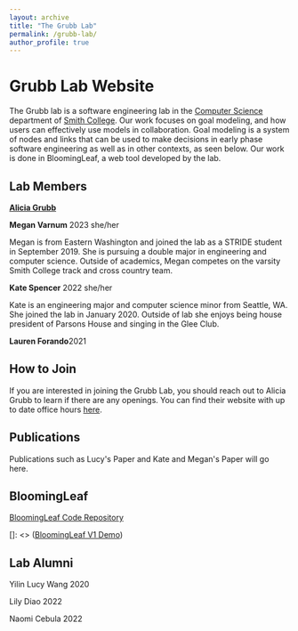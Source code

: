 ```yaml
---
layout: archive
title: "The Grubb Lab"
permalink: /grubb-lab/
author_profile: true
---
```


# Grubb Lab Website
The Grubb lab is a software engineering lab in the [Computer Science](http://cs.smith.edu/) department of [Smith College](www.smith.edu). Our work focuses on goal modeling, and how users can effectively use models in collaboration. Goal modeling is a system of nodes and links that can be used to make decisions in early phase software engineering as well as in other contexts, as seen below. Our work is done in BloomingLeaf, a web tool developed by the lab. 

## Lab Members
[**Alicia Grubb**](amgrubb.githib.io)

**Megan Varnum** 2023 she/her

Megan is from Eastern Washington and joined the lab as a STRIDE student in September 2019. She is pursuing a double major in engineering and computer science. Outside of academics, Megan competes on the varsity Smith College track and cross country team.

**Kate Spencer** 2022 she/her

  Kate is an engineering major and computer science minor from Seattle, WA. She joined the lab in January 2020. Outside of lab she enjoys being house president of Parsons House and singing in the Glee Club. 

**Lauren Forando**2021

## How to Join

If you are interested in joining the Grubb Lab, you should reach out to Alicia Grubb to learn if there are any openings. You can find their website with up to date office hours [here](amgrubb.github.io).

## Publications

Publications such as Lucy's Paper and Kate and Megan's Paper will go here.

## BloomingLeaf

[BloomingLeaf Code Repository](https://github.com/amgrubb/BloomingLeaf)

[]: <> ([BloomingLeaf V1 Demo](http://www.cs.utoronto.ca/~amgrubb/leaf-blooming-ui/)) 

## Lab Alumni 

Yilin Lucy Wang 2020


Lily Diao 2022


Naomi Cebula 2022